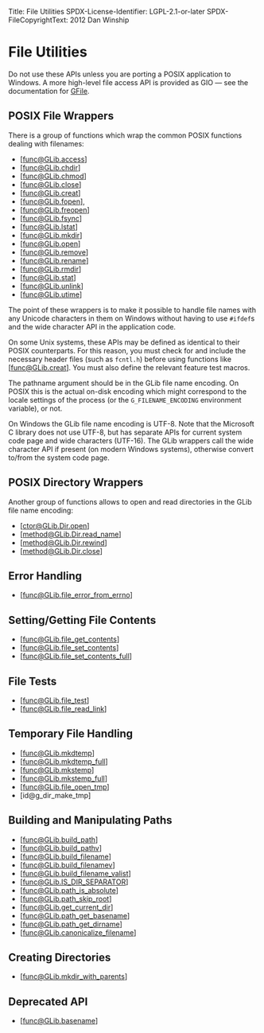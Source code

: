 Title: File Utilities
SPDX-License-Identifier: LGPL-2.1-or-later
SPDX-FileCopyrightText: 2012 Dan Winship

# File Utilities

Do not use these APIs unless you are porting a POSIX application to Windows.
A more high-level file access API is provided as GIO — see the documentation
for [GFile](../gio/iface.File.html).

## POSIX File Wrappers

There is a group of functions which wrap the common POSIX functions
dealing with filenames:

 * [func@GLib.access]
 * [func@GLib.chdir]
 * [func@GLib.chmod]
 * [func@GLib.close]
 * [func@GLib.creat]
 * [func@GLib.fopen],
 * [func@GLib.freopen]
 * [func@GLib.fsync]
 * [func@GLib.lstat]
 * [func@GLib.mkdir]
 * [func@GLib.open]
 * [func@GLib.remove]
 * [func@GLib.rename]
 * [func@GLib.rmdir]
 * [func@GLib.stat]
 * [func@GLib.unlink]
 * [func@GLib.utime]

The point of these wrappers is to make it possible to handle file names with any
Unicode characters in them on Windows without having to use `#ifdef`s and the
wide character API in the application code.

On some Unix systems, these APIs may be defined as identical to their POSIX
counterparts. For this reason, you must check for and include the necessary
header files (such as `fcntl.h`) before using functions like [func@GLib.creat].
You must also define the relevant feature test macros.

The pathname argument should be in the GLib file name encoding.
On POSIX this is the actual on-disk encoding which might correspond
to the locale settings of the process (or the `G_FILENAME_ENCODING`
environment variable), or not.

On Windows the GLib file name encoding is UTF-8. Note that the
Microsoft C library does not use UTF-8, but has separate APIs for
current system code page and wide characters (UTF-16). The GLib
wrappers call the wide character API if present (on modern Windows
systems), otherwise convert to/from the system code page.

## POSIX Directory Wrappers

Another group of functions allows to open and read directories
in the GLib file name encoding:

 * [ctor@GLib.Dir.open]
 * [method@GLib.Dir.read_name]
 * [method@GLib.Dir.rewind]
 * [method@GLib.Dir.close]

## Error Handling

 * [func@GLib.file_error_from_errno]

## Setting/Getting File Contents

 * [func@GLib.file_get_contents]
 * [func@GLib.file_set_contents]
 * [func@GLib.file_set_contents_full]

## File Tests

 * [func@GLib.file_test]
 * [func@GLib.file_read_link]

## Temporary File Handling

 * [func@GLib.mkdtemp]
 * [func@GLib.mkdtemp_full]
 * [func@GLib.mkstemp]
 * [func@GLib.mkstemp_full]
 * [func@GLib.file_open_tmp]
 * [id@g_dir_make_tmp]

## Building and Manipulating Paths

 * [func@GLib.build_path]
 * [func@GLib.build_pathv]
 * [func@GLib.build_filename]
 * [func@GLib.build_filenamev]
 * [func@GLib.build_filename_valist]
 * [func@GLib.IS_DIR_SEPARATOR]
 * [func@GLib.path_is_absolute]
 * [func@GLib.path_skip_root]
 * [func@GLib.get_current_dir]
 * [func@GLib.path_get_basename]
 * [func@GLib.path_get_dirname]
 * [func@GLib.canonicalize_filename]

## Creating Directories

 * [func@GLib.mkdir_with_parents]

## Deprecated API

 * [func@GLib.basename]


